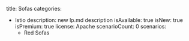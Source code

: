 title: Sofas
categories:
  - Istio
description: new lp.md description
isAvailable: true
isNew: true
isPremium: true
license: Apache
scenarioCount: 0
scenarios: 
    - Red Sofas
